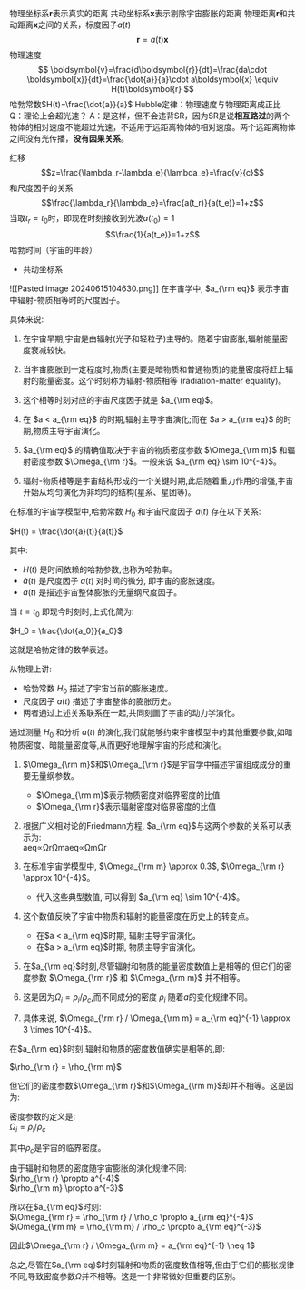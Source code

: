 物理坐标系$\boldsymbol{r}$表示真实的距离
共动坐标系$\boldsymbol{x}$表示剔除宇宙膨胀的距离
物理距离$\boldsymbol{r}$和共动距离$\boldsymbol{x}$之间的关系，标度因子$a(t)$
$$
\boldsymbol{r}=a(t)\boldsymbol{x}
$$
物理速度
$$
\boldsymbol{v}=\frac{d\boldsymbol{r}}{dt}=\frac{da\cdot \boldsymbol{x}}{dt}=\frac{\dot{a}}{a}\cdot a\boldsymbol{x} \equiv H(t)\boldsymbol{r}
$$
哈勃常数$H(t)=\frac{\dot{a}}{a}$
Hubble定律：物理速度与物理距离成正⽐
Q：理论上会超光速？
A：是这样，但不会违背SR，因为SR是说**相互路过**的两个物体的相对速度不能超过光速，不适⽤于远距离物体的相对速度。两个远距离物体之间没有光传播，**没有因果关系**。

红移$$z=\frac{\lambda_r-\lambda_e}{\lambda_e}=\frac{v}{c}$$
和尺度因子的关系$$\frac{\lambda_r}{\lambda_e}=\frac{a(t_r)}{a(t_e)}=1+z$$
当取$t_r=t_0$时，即现在时刻接收到光波$a(t_0)=1$
$$\frac{1}{a(t_e)}=1+z$$
哈勃时间（宇宙的年龄）

- 共动坐标系


![[Pasted image 20240615104630.png]]
在宇宙学中, $a_{\rm eq}$ 表示宇宙中辐射-物质相等时的尺度因子。

具体来说:

1. 在宇宙早期,宇宙是由辐射(光子和轻粒子)主导的。随着宇宙膨胀,辐射能量密度衰减较快。
    
2. 当宇宙膨胀到一定程度时,物质(主要是暗物质和普通物质)的能量密度将赶上辐射的能量密度。这个时刻称为辐射-物质相等 (radiation-matter equality)。
    
3. 这个相等时刻对应的宇宙尺度因子就是 $a_{\rm eq}$。
    
4. 在 $a < a_{\rm eq}$ 的时期,辐射主导宇宙演化;而在 $a > a_{\rm eq}$ 的时期,物质主导宇宙演化。
    
5. $a_{\rm eq}$ 的精确值取决于宇宙的物质密度参数 $\Omega_{\rm m}$ 和辐射密度参数 $\Omega_{\rm r}$。一般来说 $a_{\rm eq} \sim 10^{-4}$。
    
6. 辐射-物质相等是宇宙结构形成的一个关键时期,此后随着重力作用的增强,宇宙开始从均匀演化为非均匀的结构(星系、星团等)。


在标准的宇宙学模型中,哈勃常数 $H_0$ 和宇宙尺度因子 $a(t)$ 存在以下关系:

$H(t) = \frac{\dot{a}(t)}{a(t)}$

其中:

- $H(t)$ 是时间依赖的哈勃参数,也称为哈勃率。
- $\dot{a}(t)$ 是尺度因子 $a(t)$ 对时间的微分, 即宇宙的膨胀速度。
- $a(t)$ 是描述宇宙整体膨胀的无量纲尺度因子。

当 $t = t_0$ 即现今时刻时,上式化简为:

$H_0 = \frac{\dot{a_0}}{a_0}$

这就是哈勃定律的数学表述。

从物理上讲:

- 哈勃常数 $H_0$ 描述了宇宙当前的膨胀速度。
- 尺度因子 $a(t)$ 描述了宇宙整体的膨胀历史。
- 两者通过上述关系联系在一起,共同刻画了宇宙的动力学演化。

通过测量 $H_0$ 和分析 $a(t)$ 的演化,我们就能够约束宇宙模型中的其他重要参数,如暗物质密度、暗能量密度等,从而更好地理解宇宙的形成和演化。


1. $\Omega_{\rm m}$和$\Omega_{\rm r}$是宇宙学中描述宇宙组成成分的重要无量纲参数。
    
    - $\Omega_{\rm m}$表示物质密度对临界密度的比值
    - $\Omega_{\rm r}$表示辐射密度对临界密度的比值
2. 根据广义相对论的Friedmann方程, $a_{\rm eq}$与这两个参数的关系可以表示为:  
    aeq∝ΩrΩmaeq​∝Ωm​Ωr​​
    
3. 在标准宇宙学模型中, $\Omega_{\rm m} \approx 0.3$, $\Omega_{\rm r} \approx 10^{-4}$。
    
    - 代入这些典型数值, 可以得到 $a_{\rm eq} \sim 10^{-4}$。
4. 这个数值反映了宇宙中物质和辐射的能量密度在历史上的转变点。
    
    - 在$a < a_{\rm eq}$时期, 辐射主导宇宙演化。
    - 在$a > a_{\rm eq}$时期, 物质主导宇宙演化。

1. 在$a_{\rm eq}$时刻,尽管辐射和物质的能量密度数值上是相等的,但它们的密度参数 $\Omega_{\rm r}$ 和 $\Omega_{\rm m}$ 并不相等。
2. 这是因为$\Omega_i = \rho_i / \rho_c$,而不同成分的密度 $\rho_i$ 随着$a$的变化规律不同。
3. 具体来说, $\Omega_{\rm r} / \Omega_{\rm m} = a_{\rm eq}^{-1} \approx 3 \times 10^{-4}$。

在$a_{\rm eq}$时刻,辐射和物质的密度数值确实是相等的,即:

$\rho_{\rm r} = \rho_{\rm m}$

但它们的密度参数$\Omega_{\rm r}$和$\Omega_{\rm m}$却并不相等。这是因为:

密度参数的定义是:  
$\Omega_i = \rho_i / \rho_c$

其中$\rho_c$是宇宙的临界密度。

由于辐射和物质的密度随宇宙膨胀的演化规律不同:  
$\rho_{\rm r} \propto a^{-4}$  
$\rho_{\rm m} \propto a^{-3}$

所以在$a_{\rm eq}$时刻:  
$\Omega_{\rm r} = \rho_{\rm r} / \rho_c \propto a_{\rm eq}^{-4}$  
$\Omega_{\rm m} = \rho_{\rm m} / \rho_c \propto a_{\rm eq}^{-3}$

因此$\Omega_{\rm r} / \Omega_{\rm m} = a_{\rm eq}^{-1} \neq 1$

总之,尽管在$a_{\rm eq}$时刻辐射和物质的密度数值相等,但由于它们的膨胀规律不同,导致密度参数$\Omega$并不相等。这是一个非常微妙但重要的区别。